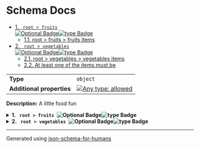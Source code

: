 # Schema Docs

- [1. <code> root > fruits </code><img alt="Optional Badge" src="https://img.shields.io/badge/Optional-yellow"><img alt="type Badge" src="https://img.shields.io/badge/type-array%20of%20string-6672b1">](#fruits)
  - [1.1. root > fruits > fruits items](#autogenerated_heading_2)
- [2. <code> root > vegetables </code><img alt="Optional Badge" src="https://img.shields.io/badge/Optional-yellow"><img alt="type Badge" src="https://img.shields.io/badge/type-array-8172b3">](#vegetables)
  - [2.1. root > vegetables > vegetables items](#autogenerated_heading_3)
  - [2.2. At least one of the items must be](#autogenerated_heading_4)

|                           |                                                                                                                                   |
| ------------------------- | --------------------------------------------------------------------------------------------------------------------------------- |
| **Type**                  | `object`                                                                                                                          |
| **Additional properties** | [![Any type: allowed](https://img.shields.io/badge/Any%20type-allowed-green)](# "Additional Properties of any type are allowed.") |

**Description:** A little food fun

<details>
<summary>
<strong> <a name="fruits"></a>1. <code> root > fruits </code><img alt="Optional Badge" src="https://img.shields.io/badge/Optional-yellow"><img alt="type Badge" src="https://img.shields.io/badge/type-array%20of%20string-6672b1"></strong>  

</summary>
<blockquote>

|          |                   |
| -------- | ----------------- |
| **Type** | `array of string` |

**Description:** 5 to 8 fruits that you like

|                      | Array restrictions |
| -------------------- | ------------------ |
| **Min items**        | 5                  |
| **Max items**        | 8                  |
| **Items unicity**    | True               |
| **Additional items** | False              |
| **Tuple validation** | See below          |

| Each item of this array must be | Description |
| ------------------------------- | ----------- |
| [fruits items](#fruits_items)   | -           |

### <a name="autogenerated_heading_2"></a>1.1. root > fruits > fruits items

|          |          |
| -------- | -------- |
| **Type** | `string` |

</blockquote>
</details>

<details>
<summary>
<strong> <a name="vegetables"></a>2. <code> root > vegetables </code><img alt="Optional Badge" src="https://img.shields.io/badge/Optional-yellow"><img alt="type Badge" src="https://img.shields.io/badge/type-array-8172b3"></strong>  

</summary>
<blockquote>

|          |         |
| -------- | ------- |
| **Type** | `array` |

|                      | Array restrictions |
| -------------------- | ------------------ |
| **Min items**        | N/A                |
| **Max items**        | N/A                |
| **Items unicity**    | False              |
| **Additional items** | False              |
| **Tuple validation** | See below          |

| Each item of this array must be       | Description |
| ------------------------------------- | ----------- |
| [vegetables items](#vegetables_items) | -           |

### <a name="autogenerated_heading_3"></a>2.1. root > vegetables > vegetables items

|                           |                                                                                                                                   |
| ------------------------- | --------------------------------------------------------------------------------------------------------------------------------- |
| **Type**                  | `object`                                                                                                                          |
| **Additional properties** | [![Any type: allowed](https://img.shields.io/badge/Any%20type-allowed-green)](# "Additional Properties of any type are allowed.") |

### <a name="autogenerated_heading_4"></a>2.2. At least one of the items must be

|          |         |
| -------- | ------- |
| **Type** | `const` |

Specific value: `"eggplant"`

</blockquote>
</details>

----------------------------------------------------------------------------------------------------------------------------
Generated using [json-schema-for-humans](https://github.com/coveooss/json-schema-for-humans)